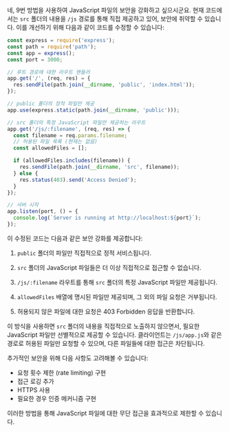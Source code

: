 네, 9번 방법을 사용하여 JavaScript 파일의 보안을 강화하고 싶으시군요. 현재 코드에서는 `src` 폴더의 내용을 `/js` 경로를 통해 직접 제공하고 있어, 보안에 취약할 수 있습니다. 이를 개선하기 위해 다음과 같이 코드를 수정할 수 있습니다:

```javascript
const express = require('express');
const path = require('path');
const app = express();
const port = 3000;

// 루트 경로에 대한 라우트 핸들러
app.get('/', (req, res) = {
  res.sendFile(path.join(__dirname, 'public', 'index.html'));
});

// public 폴더의 정적 파일만 제공
app.use(express.static(path.join(__dirname, 'public')));

// src 폴더의 특정 JavaScript 파일만 제공하는 라우트
app.get('/js/:filename', (req, res) => {
  const filename = req.params.filename;
  // 허용된 파일 목록 (현재는 없음)
  const allowedFiles = []; 

  if (allowedFiles.includes(filename)) {
    res.sendFile(path.join(__dirname, 'src', filename));
  } else {
    res.status(403).send('Access Denied');
  }
});

// 서버 시작
app.listen(port, () = {
  console.log(`Server is running at http://localhost:${port}`);
});
```

이 수정된 코드는 다음과 같은 보안 강화를 제공합니다:

1. `public` 폴더의 파일만 직접적으로 정적 서비스됩니다.

2. `src` 폴더의 JavaScript 파일들은 더 이상 직접적으로 접근할 수 없습니다.

3. `/js/:filename` 라우트를 통해 `src` 폴더의 특정 JavaScript 파일만 제공됩니다.

4. `allowedFiles` 배열에 명시된 파일만 제공되며, 그 외의 파일 요청은 거부됩니다.

5. 허용되지 않은 파일에 대한 요청은 403 Forbidden 응답을 반환합니다.

이 방식을 사용하면 `src` 폴더의 내용을 직접적으로 노출하지 않으면서, 필요한 JavaScript 파일만 선별적으로 제공할 수 있습니다. 클라이언트는 `/js/app.js`와 같은 경로로 허용된 파일만 요청할 수 있으며, 다른 파일들에 대한 접근은 차단됩니다.

추가적인 보안을 위해 다음 사항도 고려해볼 수 있습니다:

- 요청 횟수 제한 (rate limiting) 구현
- 접근 로깅 추가
- HTTPS 사용
- 필요한 경우 인증 메커니즘 구현

이러한 방법을 통해 JavaScript 파일에 대한 무단 접근을 효과적으로 제한할 수 있습니다.